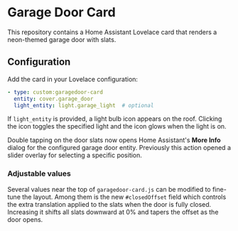 # Garage Door Card

This repository contains a Home Assistant Lovelace card that renders a neon-themed garage door with slats.

## Configuration

Add the card in your Lovelace configuration:

```yaml
- type: custom:garagedoor-card
  entity: cover.garage_door
  light_entity: light.garage_light  # optional
```

If `light_entity` is provided, a light bulb icon appears on the roof. Clicking
the icon toggles the specified light and the icon glows when the light is on.

Double tapping on the door slats now opens Home Assistant's **More Info**
dialog for the configured garage door entity. Previously this action opened a
slider overlay for selecting a specific position.

### Adjustable values

Several values near the top of `garagedoor-card.js` can be modified to fine-tune the layout. Among them is the new `#closedOffset` field which controls the extra translation applied to the slats when the door is fully closed. Increasing it shifts all slats downward at 0% and tapers the offset as the door opens.
